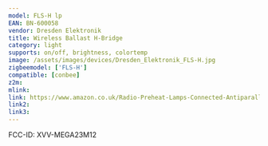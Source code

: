 ```yaml
---
model: FLS-H lp
EAN: BN-600058
vendor: Dresden Elektronik
title: Wireless Ballast H-Bridge
category: light
supports: on/off, brightness, colortemp
image: /assets/images/devices/Dresden_Elektronik_FLS-H.jpg
zigbeemodel: ['FLS-H']
compatible: [conbee]
z2m: 
mlink: 
link: https://www.amazon.co.uk/Radio-Preheat-Lamps-Connected-Antiparallel/dp/B00SWXAJ58
link2: 
link3: 
---
```

FCC-ID: XVV-MEGA23M12